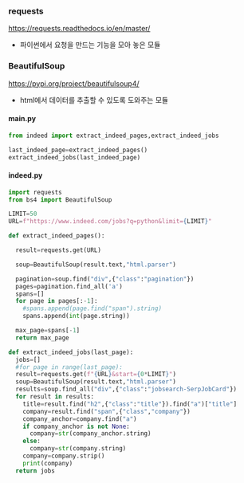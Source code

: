 ### requests

https://requests.readthedocs.io/en/master/

* 파이썬에서 요청을 만드는 기능을 모아 놓은 모듈

### BeautifulSoup

https://pypi.org/project/beautifulsoup4/

* html에서 데이터를 추출할 수 있도록 도와주는 모듈



#### main.py

```python
from indeed import extract_indeed_pages,extract_indeed_jobs

last_indeed_page=extract_indeed_pages()
extract_indeed_jobs(last_indeed_page)
```

#### indeed.py

```python
import requests
from bs4 import BeautifulSoup

LIMIT=50
URL=f"https://www.indeed.com/jobs?q=python&limit={LIMIT}"

def extract_indeed_pages():

  result=requests.get(URL)

  soup=BeautifulSoup(result.text,"html.parser")

  pagination=soup.find("div",{"class":"pagination"})
  pages=pagination.find_all('a')
  spans=[]
  for page in pages[:-1]:
    #spans.append(page.find("span").string)
    spans.append(int(page.string))

  max_page=spans[-1]
  return max_page

def extract_indeed_jobs(last_page):
  jobs=[]
  #for page in range(last_page):
  result=requests.get(f"{URL}&start={0*LIMIT}")
  soup=BeautifulSoup(result.text,"html.parser")
  results=soup.find_all("div",{"class":"jobsearch-SerpJobCard"})
  for result in results:
    title=result.find("h2",{"class":"title"}).find("a")["title"]
    company=result.find("span",{"class","company"})
    company_anchor=company.find("a")
    if company_anchor is not None:
      company=str(company_anchor.string)
    else:
      company=str(company.string)
    company=company.strip()
    print(company)
  return jobs
```

